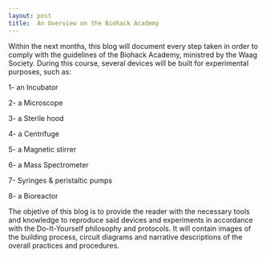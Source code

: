 ```yaml
---
layout: post
title:  An Overview on the Biohack Academy
---
```


Within the next months, this blog will document every step taken in order to comply with the guidelines of the Biohack Academy, ministred by the Waag Society.
During this course, several devices will be built for experimental purposes, such as: 

1- an Incubator

2- a Microscope

3- a Sterile hood

4- a Centrifuge

5- a Magnetic stirrer

6- a Mass Spectrometer

7- Syringes & peristaltic pumps

8- a Bioreactor

The objetive of this blog is to provide the reader with the necessary tools and knowledge to reproduce said devices and experiments in accordance with the Do-It-Yourself philosophy and protocols. It will contain images of the building process, circuit diagrams and narrative descriptions of the overall practices and procedures.
